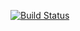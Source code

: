 [![Build Status](https://8080-cs-1000218862471-default.cs-asia-southeast1-yelo.cloudshell.dev/buildStatus/icon?job=fibonaci)](null-referer)
